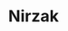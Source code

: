 ---
title: Nirzak
github: https://github.com/Nirzak
mode: dark
transition: 1s
score: 50.9
archetype:
- Little Bit of Everything
- Badges | Tags | Icons
---